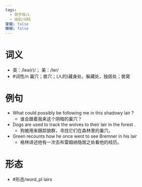 ```yaml
---
tags:
  - 首字母/L
  - 级别/GRE
掌握: false
模糊: false
---
```

# 词义
- 英：/leə(r)/； 美：/ler/
- #词性/n  巢穴；兽穴；(人的)藏身处，躲藏处，独居处；兽窝
# 例句
- What could possibly be following me in this shadowy lair ?
	- 谁会跟着我来这个阴暗的巢穴？
- Dogs are used to track the wolves to their lair in the forest .
	- 狗被用来跟踪狼群，寻找它们在森林里的巢穴。
- Green recounts how he once went to see Bremner in his lair
	- 格林讲述他有一次去布雷姆纳隐居之处看他的经历。
# 形态
- #形态/word_pl lairs
